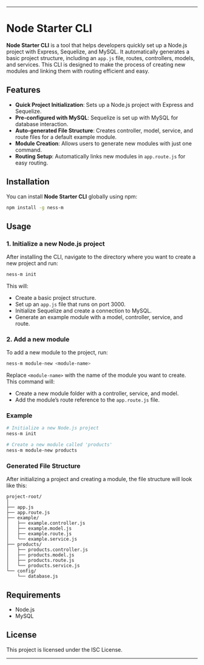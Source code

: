 
---

# Node Starter CLI

**Node Starter CLI** is a tool that helps developers quickly set up a Node.js project with Express, Sequelize, and MySQL. It automatically generates a basic project structure, including an `app.js` file, routes, controllers, models, and services. This CLI is designed to make the process of creating new modules and linking them with routing efficient and easy.

## Features
- **Quick Project Initialization**: Sets up a Node.js project with Express and Sequelize.
- **Pre-configured with MySQL**: Sequelize is set up with MySQL for database interaction.
- **Auto-generated File Structure**: Creates controller, model, service, and route files for a default example module.
- **Module Creation**: Allows users to generate new modules with just one command.
- **Routing Setup**: Automatically links new modules in `app.route.js` for easy routing.

## Installation

You can install **Node Starter CLI** globally using npm:

```bash
npm install -g ness-m
```

## Usage

### 1. Initialize a new Node.js project
After installing the CLI, navigate to the directory where you want to create a new project and run:

```bash
ness-m init
```

This will:
- Create a basic project structure.
- Set up an `app.js` file that runs on port 3000.
- Initialize Sequelize and create a connection to MySQL.
- Generate an example module with a model, controller, service, and route.

### 2. Add a new module
To add a new module to the project, run:

```bash
ness-m module-new <module-name>
```

Replace `<module-name>` with the name of the module you want to create. This command will:
- Create a new module folder with a controller, service, and model.
- Add the module’s route reference to the `app.route.js` file.

### Example

```bash
# Initialize a new Node.js project
ness-m init

# Create a new module called 'products'
ness-m module-new products
```

### Generated File Structure

After initializing a project and creating a module, the file structure will look like this:

```
project-root/
│
├── app.js
├── app.route.js
├── example/
│   ├── example.controller.js
│   ├── example.model.js
│   ├── example.route.js
│   └── example.service.js
├── products/
│   ├── products.controller.js
│   ├── products.model.js
│   ├── products.route.js
│   └── products.service.js
└── config/
    └── database.js
```

## Requirements
- Node.js
- MySQL

## License

This project is licensed under the ISC License.

---